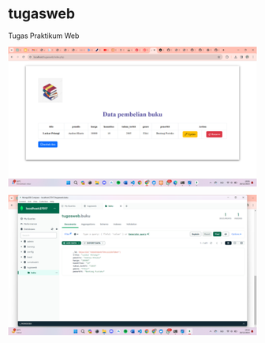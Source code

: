 # tugasweb
Tugas Praktikum Web

![Alt Text](https://github.com/Sitijahro21/tugasweb/blob/main/Screenshot%20(284).png?raw=true)

![Alt Text](https://github.com/Sitijahro21/tugasweb/blob/main/Screenshot%20(285).png?raw=true)

